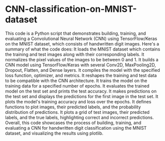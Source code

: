 # CNN-classification-on-MNIST-dataset
This code is a Python script that demonstrates building, training, and evaluating a Convolutional Neural Network (CNN) using TensorFlow/Keras on the MNIST dataset, which consists of handwritten digit images.
Here's a summary of what the code does:
It loads the MNIST dataset which contains the training and test images along with their corresponding labels.
It normalizes the pixel values of the images to be between 0 and 1.
It builds a CNN model using TensorFlow/Keras with several Conv2D, MaxPooling2D, Dropout, Flatten, and Dense layers.
It compiles the model with the specified loss function, optimizer, and metrics.
It reshapes the training and test data to be compatible with the CNN architecture.
It trains the model on the training data for a specified number of epochs.
It evaluates the trained model on the test set and prints the test accuracy.
It makes predictions on the test set and displays the predictions for the first image in the test set.
It plots the model's training accuracy and loss over the epochs.
It defines functions to plot images, their predicted labels, and the probability distribution of predictions.
It plots a grid of test images, their predicted labels, and the true labels, highlighting correct and incorrect predictions.
Overall, this code showcases the process of building, training, and evaluating a CNN for handwritten digit classification using the MNIST dataset, and visualizing the results using plotlib.
